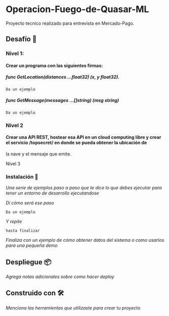 # Operacion-Fuego-de-Quasar-ML

Proyecto tecnico realizado para entrevista en Mercado-Pago.

## Desafío 🚀

### Nivel 1:
#### Crear un programa con las siguientes firmas:

##### func GetLocation(distances ...float32) (x, y float32).
```
Da un ejemplo
```
##### func GetMessage(messages ...[]string) (msg string)
```
Da un ejemplo
```

### Nivel 2
#### Crear una API REST, hostear esa API en un cloud computing libre y crear el servicio /topsecret/ en donde se pueda obtener la ubicación de
la nave y el mensaje que emite.

Nivel 3

### Instalación 🔧

_Una serie de ejemplos paso a paso que te dice lo que debes ejecutar para tener un entorno de desarrollo ejecutandose_

_Dí cómo será ese paso_

```
Da un ejemplo
```

_Y repite_

```
hasta finalizar
```

_Finaliza con un ejemplo de cómo obtener datos del sistema o como usarlos para una pequeña demo_



## Despliegue 📦

_Agrega notas adicionales sobre como hacer deploy_

## Construido con 🛠️

_Menciona las herramientas que utilizaste para crear tu proyecto_





